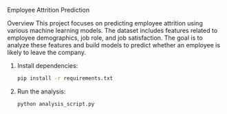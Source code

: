 Employee Attrition Prediction

Overview This project focuses on predicting employee attrition using
various machine learning models. The dataset includes features related
to employee demographics, job role, and job satisfaction. The goal is to
analyze these features and build models to predict whether an employee
is likely to leave the company.

1. Install dependencies:
   ```bash
   pip install -r requirements.txt

2. Run the analysis:
   ```bash
   python analysis_script.py
